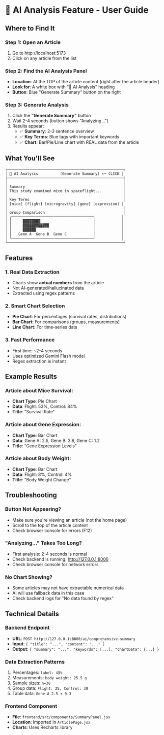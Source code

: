 # 🚀 AI Analysis Feature - User Guide

## Where to Find It

### Step 1: Open an Article
1. Go to http://localhost:5173
2. Click on any article from the list

### Step 2: Find the AI Analysis Panel
- **Location**: At the TOP of the article content (right after the article header)
- **Look for**: A white box with "🤖 AI Analysis" heading
- **Button**: Blue "Generate Summary" button on the right

### Step 3: Generate Analysis
1. Click the **"Generate Summary"** button
2. Wait 2-4 seconds (button shows "Analyzing...")
3. Results appear:
   - ✅ **Summary**: 2-3 sentence overview
   - ✅ **Key Terms**: Blue tags with important keywords
   - ✅ **Chart**: Bar/Pie/Line chart with REAL data from the article

## What You'll See

```
┌─────────────────────────────────────────────────────┐
│ 🤖 AI Analysis          [Generate Summary] ←─ CLICK │
├─────────────────────────────────────────────────────┤
│                                                     │
│ Summary                                             │
│ This study examined mice in spaceflight...          │
│                                                     │
│ Key Terms                                           │
│ [mice] [flight] [microgravity] [gene] [expression] │
│                                                     │
│ Group Comparison                                    │
│ ┌─────────────────────────────────────┐            │
│ │     ▓▓▓▓▓▓▓▓                        │            │
│ │     ▓▓▓▓▓▓▓▓▓▓▓▓                    │            │
│ │     ▓▓▓▓▓▓                          │            │
│ │   Gene A  Gene B  Gene C            │            │
│ └─────────────────────────────────────┘            │
└─────────────────────────────────────────────────────┘
```

## Features

### 1. Real Data Extraction
- Charts show **actual numbers** from the article
- Not AI-generated/hallucinated data
- Extracted using regex patterns

### 2. Smart Chart Selection
- **Pie Chart**: For percentages (survival rates, distributions)
- **Bar Chart**: For comparisons (groups, measurements)
- **Line Chart**: For time-series data

### 3. Fast Performance
- First time: ~2-4 seconds
- Uses optimized Gemini Flash model
- Regex extraction is instant

## Example Results

### Article about Mice Survival:
- **Chart Type**: Pie Chart
- **Data**: Flight: 53%, Control: 84%
- **Title**: "Survival Rate"

### Article about Gene Expression:
- **Chart Type**: Bar Chart
- **Data**: Gene A: 2.5, Gene B: 3.8, Gene C: 1.2
- **Title**: "Gene Expression Levels"

### Article about Body Weight:
- **Chart Type**: Bar Chart
- **Data**: Flight: 8%, Control: 4%
- **Title**: "Body Weight Change"

## Troubleshooting

### Button Not Appearing?
- Make sure you're viewing an article (not the home page)
- Scroll to the top of the article content
- Check browser console for errors (F12)

### "Analyzing..." Takes Too Long?
- First analysis: 2-4 seconds is normal
- Check backend is running: http://127.0.0.1:8000
- Check browser console for network errors

### No Chart Showing?
- Some articles may not have extractable numerical data
- AI will use fallback data in this case
- Check backend logs for "No data found by regex"

## Technical Details

### Backend Endpoint
- **URL**: `POST http://127.0.0.1:8000/ai/comprehensive-summary`
- **Input**: `{ "title": "...", "content": "..." }`
- **Output**: `{ "summary": "...", "keywords": [...], "chartData": {...} }`

### Data Extraction Patterns
1. Percentages: `label: 45%`
2. Measurements: `body weight: 25.5 g`
3. Sample sizes: `n=30`
4. Group data: `Flight: 25, Control: 30`
5. Table data: `Gene A 2.5 ± 0.3`

### Frontend Component
- **File**: `frontend/src/components/SummaryPanel.jsx`
- **Location**: Imported in `ArticlePage.jsx`
- **Charts**: Uses Recharts library

